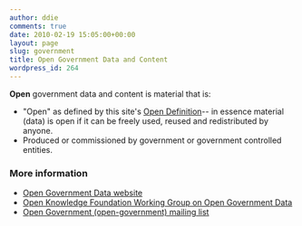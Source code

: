```yaml
---
author: ddie
comments: true
date: 2010-02-19 15:05:00+00:00
layout: page
slug: government
title: Open Government Data and Content
wordpress_id: 264
---
```


**Open** government data and content is material that is:

  * "Open" as defined by this site's [Open Definition](/od/{{site.od_current_version}}/en/)-- in essence material (data) is open if it can be freely used, reused and redistributed by anyone.
  * Produced or commissioned by government or government controlled entities.

### More information

  * [Open Government Data website](http://opengovernmentdata.org/)
  * [Open Knowledge Foundation Working Group on Open Government Data](http://wiki.okfn.org/wg/government)
  * [Open Government (open-government) mailing list](https://lists.okfn.org/mailman/listinfo/open-government)
